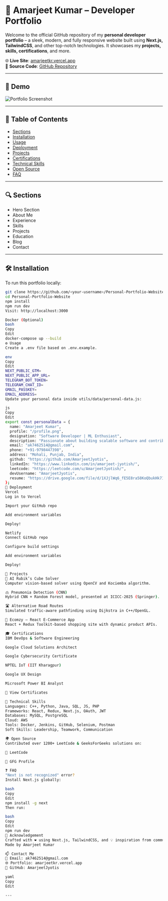 # 🚀 Amarjeet Kumar – Developer Portfolio

Welcome to the official GitHub repository of my **personal developer portfolio** – a sleek, modern, and fully responsive website built using **Next.js, TailwindCSS**, and other top-notch technologies. It showcases my **projects, skills, certifications**, and more.

🌐 **Live Site**: [amarjeetkr.vercel.app](https://amarjeetkr.vercel.app/)  
📁 **Source Code**: [GitHub Repository](https://github.com/AmarjeetJyotis/Personal-Portfolio-Website.git)

---

## 📸 Demo

![Portfolio Screenshot](https://github.com/user-attachments/assets/1c5527f1-380d-4a4a-9117-2a556545f682)

---

## 🧭 Table of Contents

- [Sections](#sections)
- [Installation](#installation)
- [Usage](#usage)
- [Deployment](#deployment)
- [Projects](#projects)
- [Certifications](#certifications)
- [Technical Skills](#technical-skills)
- [Open Source](#open-source)
- [FAQ](#faq)

---

## 🔍 Sections

- Hero Section  
- About Me  
- Experience  
- Skills  
- Projects  
- Education  
- Blog  
- Contact

---

## 🛠️ Installation

To run this portfolio locally:

```bash
git clone https://github.com/<your-username>/Personal-Portfolio-Website.git
cd Personal-Portfolio-Website
npm install
npm run dev
Visit: http://localhost:3000

Docker (Optional)
bash
Copy
Edit
docker-compose up --build
⚙️ Usage
Create a .env file based on .env.example.

env
Copy
Edit
NEXT_PUBLIC_GTM=
NEXT_PUBLIC_APP_URL=
TELEGRAM_BOT_TOKEN=
TELEGRAM_CHAT_ID=
GMAIL_PASSKEY=
EMAIL_ADDRESS=
Update your personal data inside utils/data/personal-data.js:

js
Copy
Edit
export const personalData = {
  name: "Amarjeet Kumar",
  profile: "/profile.png",
  designation: "Software Developer | ML Enthusiast",
  description: "Passionate about building scalable software and contributing to open source.",
  email: "ak7462514@gmail.com",
  phone: "+91-9798447398",
  address: "Mohali, Punjab, India",
  github: "https://github.com/AmarjeetJyotis",
  linkedIn: "https://www.linkedin.com/in/amarjeet-jyotish/",
  leetcode: "https://leetcode.com/u/AmarjeetJyotish/",
  devUsername: "AmarjeetJyotis",
  resume: "https://drive.google.com/file/d/1XJjlWq6_fE5E8ra58KoQbukHk7IVzwc8/view",
};
🚀 Deployment
Vercel
Log in to Vercel

Import your GitHub repo

Add environment variables

Deploy!

Netlify
Connect GitHub repo

Configure build settings

Add environment variables

Deploy!

📂 Projects
🎲 AI Rubik’s Cube Solver
Computer vision-based solver using OpenCV and Kociemba algorithm.

🫁 Pneumonia Detection (CNN)
Hybrid CNN + Random Forest model, presented at ICICC-2025 (Springer).

🛣️ Alternative Road Routes
Simulated traffic-aware pathfinding using Dijkstra in C++/OpenGL.

🛒 Ecomzy – React E-Commerce App
React + Redux Toolkit-based shopping site with dynamic product APIs.

🎓 Certifications
IBM DevOps & Software Engineering

Google Cloud Solutions Architect

Google Cybersecurity Certificate

NPTEL IoT (IIT Kharagpur)

Google UX Design

Microsoft Power BI Analyst

📄 View Certificates

🧰 Technical Skills
Languages: C++, Python, Java, SQL, JS, PHP
Frameworks: React, Redux, Next.js, OAuth, JWT
Databases: MySQL, PostgreSQL
Cloud: AWS
Tools: Docker, Jenkins, GitHub, Selenium, Postman
Soft Skills: Leadership, Teamwork, Communication

🌍 Open Source
Contributed over 1200+ LeetCode & GeeksForGeeks solutions on:

🔗 LeetCode

🔗 GFG Profile

❓ FAQ
"Next is not recognized" error?
Install Next.js globally:

bash
Copy
Edit
npm install -g next
Then run:

bash
Copy
Edit
npm run dev
🙌 Acknowledgement
Crafted with ❤️ using Next.js, TailwindCSS, and 💡 inspiration from community projects.
Made by Amarjeet Kumar

📫 Contact Me
📧 Email: ak7462514@gmail.com
🌐 Portfolio: amarjeetkr.vercel.app
🐙 GitHub: AmarjeetJyotis

yaml
Copy
Edit

---
